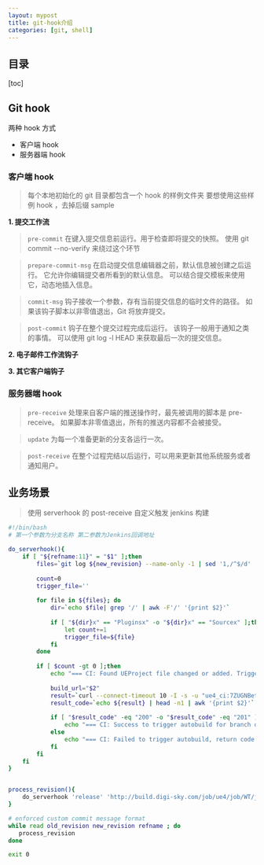 ```yaml
---
layout: mypost
title: git-hook介绍
categories: [git, shell]
---
```

## 目录
[toc]

## Git hook
两种 hook 方式
+ 客户端 hook
+ 服务器端 hook

### 客户端 hook
> 每个本地初始化的 git 目录都包含一个 hook 的样例文件夹
> 要想使用这些样例 hook ，去掉后缀 sample

**1. 提交工作流**
> `pre-commit`
> 在键入提交信息前运行。用于检查即将提交的快照。
> 使用 git commit --no-verify 来绕过这个环节

> `prepare-commit-msg`
> 在启动提交信息编辑器之前，默认信息被创建之后运行。
> 它允许你编辑提交者所看到的默认信息。
> 可以结合提交模板来使用它，动态地插入信息。

> `commit-msg` 
> 钩子接收一个参数，存有当前提交信息的临时文件的路径。
> 如果该钩子脚本以非零值退出，Git 将放弃提交。

> `post-commit`
> 钩子在整个提交过程完成后运行。
> 该钩子一般用于通知之类的事情。
> 可以使用 git log -l HEAD 来获取最后一次的提交信息。

**2. 电子邮件工作流钩子**

**3. 其它客户端钩子**

### 服务器端 hook
> `pre-receive`
> 处理来自客户端的推送操作时，最先被调用的脚本是 pre-receive。
> 如果脚本非零值退出，所有的推送内容都不会被接受。

> `update`
> 为每一个准备更新的分支各运行一次。

> `post-receive`
> 在整个过程完结以后运行，可以用来更新其他系统服务或者通知用户。


## 业务场景
> 使用 serverhook 的 post-receive 自定义触发 jenkins 构建

```sh
#!/bin/bash
# 第一个参数为分支名称 第二参数为Jenkins回调地址

do_serverhook(){
    if [ "${refname:11}" = "$1" ];then
        files=`git log ${new_revision} --name-only -1 | sed '1,/^$/d' | sed '1,/^$/d'`
        
        count=0
        trigger_file=''
        
        for file in ${files}; do
            dir=`echo $file| grep '/' | awk -F'/' '{print $2}'`
        
            if [ "${dir}x" == "Pluginsx" -o "${dir}x" == "Sourcex" ];then
                let count+=1
                trigger_file=${file}
            fi
        done
        
        if [ $count -gt 0 ];then
            echo "=== CI: Found UEProject file changed or added. Trigger file is ${trigger_file} ==="
        
            build_url="$2"
            result=`curl --connect-timeout 10 -I -s -u "ue4_ci:7ZUGNBetfm2b" ${build_url}`
            result_code=`echo ${result} | head -n1 | awk '{print $2}'`
        
            if [ "$result_code" -eq "200" -o "$result_code" -eq "201" ];then
                echo "=== CI: Success to trigger autobuild for branch dev, return code from jenkins is ${result_code} ==="
            else
                echo "=== CI: Failed to trigger autobuild, return code from jenkins is ${result_code} ==="
            fi
        fi
    fi
}


process_revision(){
    do_serverhook 'release' 'http://build.digi-sky.com/job/ue4/job/WT/job/DSGame/job/DSGame-release/build?token=serverhook'
}

# enforced custom commit message format
while read old_revision new_revision refname ; do
   process_revision
done

exit 0
```
